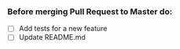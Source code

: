 ### Before merging Pull Request to Master do:

- [ ] Add tests for a new feature
- [ ] Update README.md
